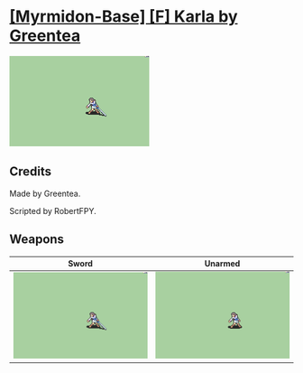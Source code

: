 # [\[Myrmidon-Base\] \[F\] Karla by Greentea](./)

<img src="./1.%20Sword/Sword_000.png" alt="[Myrmidon-Base] [F] Karla by Greentea standing" />

## Credits

Made by Greentea.

Scripted by RobertFPY.

## Weapons


|Sword |Unarmed |
|  :---: | :---: |
| <img alt="Sword animation" src="./1.%20Sword/Sword.gif" /> | <img alt="Unarmed animation" src="./8.%20Unarmed/Unarmed.gif" /> |
